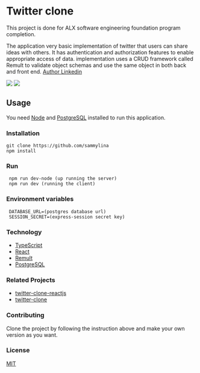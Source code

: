 # Twitter clone

This project is done for ALX software engineering foundation program completion.

The application very basic implementation of twitter that users can share ideas with others. It has authentication and authorization features to enable appropriate access of data. implementation uses a CRUD framework called Remult to validate object schemas and use the same object in both back and front end.
[Author Linkedin](https://www.linkedin.com/in/samuel-hailu-1347371b0)

![](https://github.com/sammylina/alx-portfolio/tree/main/public/user_home.png)
![](https://github.com/sammylina/alx-portfolio/tree/main/public/app_home.png)

## Usage
You need [Node](https://nodejs.org/en) and [PostgreSQL](https://www.postgresql.org/) installed to run this application.    

### Installation
 ```
 git clone https://github.com/sammylina
 npm install
 ```


### Run
```
 npm run dev-node (up running the server)
 npm run dev (running the client)
```

### Environment variables
```
 DATABASE_URL=(postgres database url)
 SESSION_SECRET=(express-session secret key)
```

### Technology
  
 - [TypeScript](https://www.typescriptlang.org/)
 - [React](https://react.dev/)
 - [Remult](https://remult.dev/)
 - [PostgreSQL](https://www.postgresql.org/)

### Related Projects
 - [twitter-clone-reactjs](https://github.com/eltonlazzarin/twitter-clone-reactjs)
 - [twitter-clone](https://github.com/ccrsxx/twitter-clone)

### Contributing
Clone the project by following the instruction above  and make your own 
version as you want.

### License
 [MIT](https://choosealicense.com/licenses/mit/)
